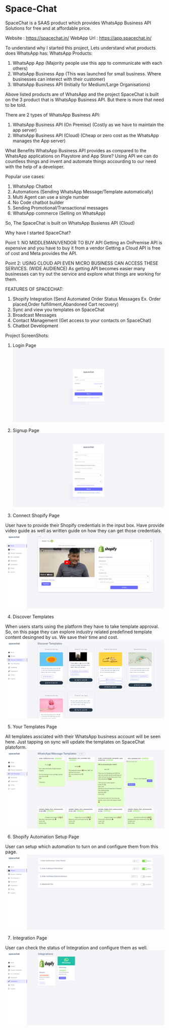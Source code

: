 # Space-Chat
SpaceChat is a SAAS product which provides WhatsApp Business API Solutions for free and at affordable price.

Website : https://spacechat.in/
WebApp Url : https://app.spacechat.in/

To understand why I started this project, Lets understand what products does WhatsApp has:
WhatsApp Products:
1. WhatsApp App (Majority people use this app to communicate with each others)
2. WhatsApp Business App (This was launched for small business. Where businesses can interect with their customer)
3. WhatsApp Business API (Initially for Medium/Large Organisations)

Above listed products are of WhatsApp and the project SpaceChat is built on the 3 product that is WhatsApp Business API.
But there is more that need to be told.

There are 2 types of WhatsApp Business API:
1. WhatsApp Business API (On Premise) (Costly as we have to maintain the app server)
2. WhatsApp Business API (Cloud) (Cheap or zero cost as the WhatsApp manages the App server)

What Benefits WhatsApp Business API provides as compared to the WhatsApp applications on Playstore and App Store?
Using API we can do countless things and invent and automate things accourding to our need with the help of a developer.

Popular use cases:
1. WhatsApp Chatbot
2. Automations (Sending WhatsApp Message/Template automatically)
3. Multi Agent can use a single number
4. No Code chatbot builder
5. Sending Promotional/Transactional messages
6. WhatsApp commerce (Selling on WhatsApp)


So, The SpaceChat is built on WhatsApp Busienss API (Cloud)

Why have I started SpaceChat?

Point 1:
NO MIDDLEMAN/VENDOR TO BUY API
Getting an OnPremise API is expensive and you have to buy it from a vendor
Getting a Cloud API is free of cost and Meta provides the API.

Point 2:
USING CLOUD API EVEN MICRO BUSINESS CAN ACCESS THESE SERVICES. (WIDE AUDIENCE)
As getting API becomes easier many businesses can try out the service and explore what things are working for them.


FEATURES OF SPACECHAT:
1. Shopify Integration (Send Automated Order Status Messages Ex. Order placed,Order fulfillment,Abandoned Cart recovery)
2. Sync and view you templates on SpaceChat
3. Broadcast Messages
4. Contact Management (Get access to your contacts on SpaceChat)
5. Chatbot Development

Project ScreenShots:
1. Login Page
![Login Page Screenshot](https://github.com/gshubham533/Space-Chat/blob/main/screenshots/login.png)

2. Signup Page
![Signup Page Screenshot](https://github.com/gshubham533/Space-Chat/blob/main/screenshots/singup.png)

3. Connect Shopify Page

  User have to provide their Shopify credentials in the input box. Have provide video guide as well as written guide on how they can get those credentials.
![Connect Shopify Page Screenshot](https://github.com/gshubham533/Space-Chat/blob/main/screenshots/setup.png)

4. Discover Templates

  When users starts using the platform they have to take template approval. So, on this page they can explore industry related predefined template content desingned by us. We save their time and cost.
 ![Discover Template Screenshot](https://github.com/gshubham533/Space-Chat/blob/main/screenshots/discover%20templates.png)
 
5. Your Templates Page

  All templates assciated with their WhatsApp business account will be seen here. Just tapping on sync will update the templates on SpaceChat platoform.
 ![Your Templates page screenshot](https://github.com/gshubham533/Space-Chat/blob/main/screenshots/Your%20Templates.png)
 
6. Shopify Automation  Setup Page

  User can setup which automation to turn on and configure them from this page.
 ![Shopify Automation  Setup Page Screenshot](https://github.com/gshubham533/Space-Chat/blob/main/screenshots/shopify.png)

7. Integration Page

  User can check the status of Integration and configure them as well.
![Integration page screenshot](https://github.com/gshubham533/Space-Chat/blob/main/screenshots/Integration.png)
